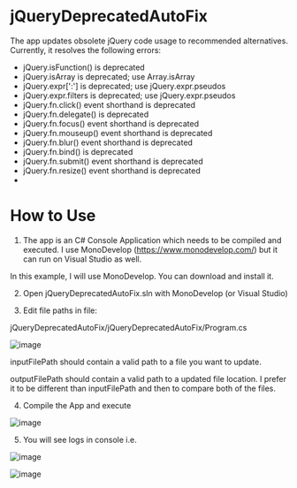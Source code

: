 # jQueryDeprecatedAutoFix

The app updates obsolete jQuery code usage to recommended alternatives. Currently, it resolves the following errors:

- jQuery.isFunction() is deprecated
- jQuery.isArray is deprecated; use Array.isArray
- jQuery.expr[\':\'] is deprecated; use jQuery.expr.pseudos
- jQuery.expr.filters is deprecated; use jQuery.expr.pseudos
- jQuery.fn.click() event shorthand is deprecated
- jQuery.fn.delegate() is deprecated
- jQuery.fn.focus() event shorthand is deprecated
- jQuery.fn.mouseup() event shorthand is deprecated
- jQuery.fn.blur() event shorthand is deprecated
- jQuery.fn.bind() is deprecated
- jQuery.fn.submit() event shorthand is deprecated
- jQuery.fn.resize() event shorthand is deprecated
- 


# How to Use

1. The app is an C# Console Application which needs to be compiled and executed. I use MonoDevelop (https://www.monodevelop.com/) but it can run on Visual Studio as well.

In this example, I will use MonoDevelop. You can download and install it.

2. Open jQueryDeprecatedAutoFix.sln with MonoDevelop (or Visual Studio)

3. Edit file paths in file: 

jQueryDeprecatedAutoFix/jQueryDeprecatedAutoFix/Program.cs

![image](https://user-images.githubusercontent.com/11191328/147613005-ff48e7e5-f976-4061-a9e6-d36740fd853b.png)

inputFilePath should contain a valid path to a file you want to update.

outputFilePath should contain a valid path to a updated file location. I prefer it to be different than inputFilePath and then to compare both of the files.

4. Compile the App and execute

![image](https://user-images.githubusercontent.com/11191328/147613051-0fb7b691-744b-4ae0-af8e-45c059736800.png)


5. You will see logs in console i.e.

![image](https://user-images.githubusercontent.com/11191328/147612871-3f60fdbe-b131-4df6-b70c-1be7ab8b2691.png)

![image](https://user-images.githubusercontent.com/11191328/147612892-f128dce8-7d90-415e-a63e-2cbcd475affd.png)



